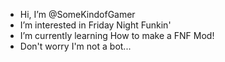 - Hi, I’m @SomeKindofGamer
- I’m interested in Friday Night Funkin'
- I’m currently learning How to make a FNF Mod!
- Don't worry I'm not a bot...
